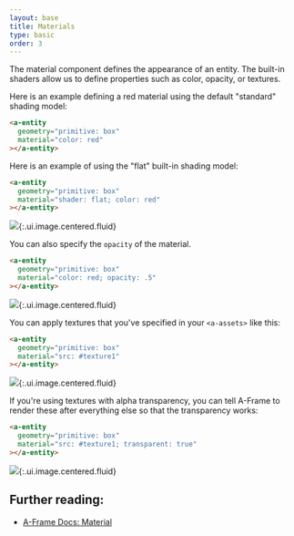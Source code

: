 ```yaml
---
layout: base
title: Materials
type: basic
order: 3
---
```


The material component defines the appearance of an entity. The built-in shaders allow us to define properties such as color, opacity, or textures.

Here is an example defining a red material using the default "standard" shading model:

```html
<a-entity
  geometry="primitive: box"
  material="color: red"
></a-entity>
```

Here is an example of using the "flat" built-in shading model:

```html
<a-entity
  geometry="primitive: box"
  material="shader: flat; color: red"
></a-entity>
```

![](http://i.imgur.com/ACP2Ekl.png){:.ui.image.centered.fluid}

You can also specify the `opacity` of the material.

```html
<a-entity
  geometry="primitive: box"
  material="color: red; opacity: .5"
></a-entity>
```

![](http://i.imgur.com/3EvCSMg.png){:.ui.image.centered.fluid}

You can apply textures that you've specified in your `<a-assets>` like this:

```html
<a-entity
  geometry="primitive: box"
  material="src: #texture1"
></a-entity>
```

![](http://i.imgur.com/Relfn7S.png){:.ui.image.centered.fluid}

If you're using textures with alpha transparency, you can tell A-Frame to render these after everything else so that the transparency works:

```html
<a-entity
  geometry="primitive: box"
  material="src: #texture1; transparent: true"
></a-entity>
```

![](http://i.imgur.com/cUkAuI5.png){:.ui.image.centered.fluid}

## Further reading:

- [A-Frame Docs: Material](https://aframe.io/docs/0.2.0/components/material.html)
